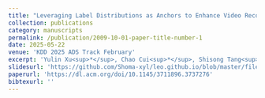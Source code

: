 ```yaml
---
title: "Leveraging Label Distributions as Anchors to Enhance Video Recommendation"
collection: publications
category: manuscripts
permalink: /publication/2009-10-01-paper-title-number-1
date: 2025-05-22
venue: 'KDD 2025 ADS Track February'
excerpt: 'Yulin Xu<sup>*</sup>, Chao Cui<sup>*</sup>, Shisong Tang<sup>*</sup>, Fan Li, Bing Han, Huafeng Cao, Jiechao Gao<sup>†</sup>, Hechang Chen'
slidesurl: 'https://github.com/Shoma-xyl/leo.github.io/blob/master/files/KDD2025.pdf'
paperurl: 'https://dl.acm.org/doi/10.1145/3711896.3737276'
bibtexurl: ''
---
```


